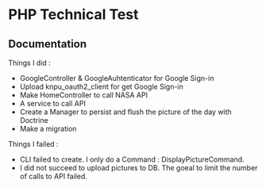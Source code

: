 # PHP Technical Test

## Documentation

Things I did : 
- GoogleController & GoogleAuhtenticator for Google Sign-in 
- Upload knpu_oauth2_client for get Google Sign-in
- Make HomeController to call NASA API 
- A service to call API
- Create a Manager to persist and flush the picture of the day with Doctrine
- Make a migration 


Things I failed : 
- CLI failed to create. I only do a Command : DisplayPictureCommand.
- I did not succeed to upload pictures to DB. The goeal to limit the number of calls to API failed. 
